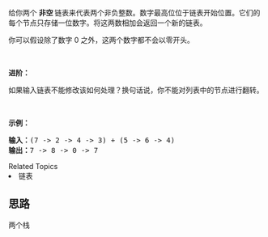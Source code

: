 <p>给你两个 <strong>非空 </strong>链表来代表两个非负整数。数字最高位位于链表开始位置。它们的每个节点只存储一位数字。将这两数相加会返回一个新的链表。</p>

<p>你可以假设除了数字 0 之外，这两个数字都不会以零开头。</p>

<p>&nbsp;</p>

<p><strong>进阶：</strong></p>

<p>如果输入链表不能修改该如何处理？换句话说，你不能对列表中的节点进行翻转。</p>

<p>&nbsp;</p>

<p><strong>示例：</strong></p>

<pre><strong>输入：</strong>(7 -&gt; 2 -&gt; 4 -&gt; 3) + (5 -&gt; 6 -&gt; 4)
<strong>输出：</strong>7 -&gt; 8 -&gt; 0 -&gt; 7
</pre>
<div><div>Related Topics</div><div><li>链表</li></div></div>

## 思路
两个栈